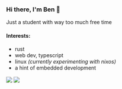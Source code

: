 ### Hi there, I'm Ben 👋

Just a student with way too much free time

#### Interests:
* rust
* web dev, typescript
* linux *(currently experimenting with nixos)*
* a hint of embedded development

<div>
  <img align="center" src="https://github-readme-stats.vercel.app/api?username=beni69&count_private=true&show_icons=true&theme=github_dark&hide_border=true" />
  <img align="center" src="https://github-readme-stats.vercel.app/api/top-langs/?username=beni69&layout=compact&theme=github_dark&hide_border=true" />
 </div>

<!--
**beni69/beni69** is a ✨ _special_ ✨ repository because its `README.md` (this file) appears on your GitHub profile.

Here are some ideas to get you started:

- 🔭 I’m currently working on ...
- 🌱 I’m currently learning ...
- 👯 I’m looking to collaborate on ...
- 🤔 I’m looking for help with ...
- 💬 Ask me about ...
- 📫 How to reach me: ...
- 😄 Pronouns: ...
- ⚡ Fun fact: ...
-->
